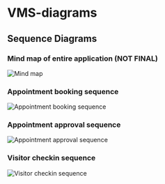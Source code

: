 # VMS-diagrams

## Sequence Diagrams

### Mind map of entire application (NOT FINAL)
![Mind map](http://www.plantuml.com/plantuml/png/BSmn3i8m30NGlQU00r3lJDsOc93OJM8rbc8tid-4k3rBrpUyBS41Kw_6OxcgbpwhN1emyauK_5rtHPkVcHBbS8XZBOTHibUHWSR1F-qF1RsVhrjLteCjoJWXGUUyZiwEQNtPnEk9Vm00)

### Appointment booking sequence
![Appointment booking sequence](http://www.plantuml.com/plantuml/png/7Sszhi8m34Vn_Jx5PM2aHenCtPYOaDZTncei4YUo_n7YxVcOpdP-Su0TevQ_dTfQHfB_3FGu4pa_fqsHnp92V6q6CKnhgnHiIQGZi_DBoqL1z-lja9GtvnfKEI1EIsiFjMr_EdBlJGtrE-Y5xGVEOkdJDm00)

### Appointment approval sequence
![Appointment approval sequence](http://www.plantuml.com/plantuml/png/7Osnpi8m30Rt_ob-1aPgnCZKZOa9YTqqLcCfSIBx2uYtfp3TJNTpW1sZbh-Tsb96alyCz3WJER-cLP77OuJuqWnYc9PMATYII4TcvxUMYuBkrziXAQ_EDQXoG9ouTszFjNL_EcxUr52_YLxOVijPB6ty0000)

### Visitor checkin sequence
![Visitor checkin sequence](http://www.plantuml.com/plantuml/png/7Osnpi8m30Rt_ob-1aPgnCZKZOa9YTqqLcCfSIBx2uYtfx3SRNTpW1sZbh-Tsb96alyCz3WJER-cLP77OuJuqWnYc9PMATYII4TcvxUMYuBkrziXAQ_EDQXoG9oU6ehc-zEnsGRklQcXVYkziFskirZQ_040)

